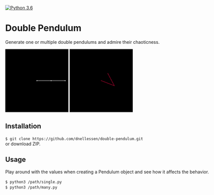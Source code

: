 [![Python 3.6](https://img.shields.io/badge/python-3.6-blue.svg)](https://www.python.org/downloads/release/python-3105/)

# Double Pendulum

Generate one or multiple double pendulums and admire their chaoticness.

<div style="position: absolute;">
    <img src="img/single.gif" width="200"> 
    <img src="img/many.gif" width="200"> 
<div>


## Installation
`$ git clone https://github.com/dnellessen/double-pendulum.git`\
or download ZIP.


## Usage
Play around with the values when creating a Pendulum object and see how it affects the behavior.

`$ python3 /path/single.py`\
`$ python3 /path/many.py`